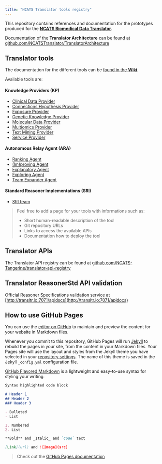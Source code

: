 ```yaml
---
title: "NCATS Translator tools registry"
---
```


This repository contains references and documentation for the prototypes produced for the [**NCATS Biomedical Data Translator**](https://ncats.nih.gov/translator).

Documentation of the **Translator Architecture** can be found at [github.com/NCATSTranslator/TranslatorArchitecture](https://github.com/NCATSTranslator/TranslatorArchitecture) 

## Translator tools

The documentation for the different tools can be [found in the **Wiki**](https://github.com/NCATSTranslator/NCATSTranslator.github.io/wiki).

Available tools are:

#### Knowledge Providers (KP)
* [Clinical Data Provider](https://github.com/NCATSTranslator/NCATSTranslator.github.io/wiki/Clinical-Data-Provider)
* [Connections Hypothesis Provider](https://github.com/NCATSTranslator/NCATSTranslator.github.io/wiki/Connections-Hypothesis-Provider)
* [Exposure Provider](https://github.com/NCATSTranslator/NCATSTranslator.github.io/wiki/Exposure-Provider)
* [Genetic Knowledge Provider](https://github.com/NCATSTranslator/NCATSTranslator.github.io/wiki/Genetic-Knowledge-Provider)
* [Molecular Data Provider](https://github.com/NCATSTranslator/NCATSTranslator.github.io/wiki/Molecular-Data-Provider)
* [Multiomics Provider](https://github.com/NCATSTranslator/NCATSTranslator.github.io/wiki/Multiomics-Provider)
* [Text Mining Provider](https://github.com/NCATSTranslator/NCATSTranslator.github.io/wiki/Text-Mining-Provider)
* [Service Provider](https://github.com/NCATSTranslator/NCATSTranslator.github.io/wiki/Service-Provider)

#### Autonomous Relay Agent (ARA)
* [Ranking Agent](https://github.com/NCATSTranslator/NCATSTranslator.github.io/wiki/Ranking-Agent)
* [(Im)proving Agent](https://github.com/NCATSTranslator/NCATSTranslator.github.io/wiki/(Im)proving-Agent)
* [Explanatory Agent](https://github.com/NCATSTranslator/NCATSTranslator.github.io/wiki/Explanatory-Agent)
* [Exploring Agent](https://github.com/NCATSTranslator/NCATSTranslator.github.io/wiki/Exploring-Agent)
* [Team Expander Agent](https://github.com/NCATSTranslator/NCATSTranslator.github.io/wiki/Team-Expander-Agent)

#### Standard Reasoner Implementations (SRI)

* [SRI team](https://github.com/NCATSTranslator/NCATSTranslator.github.io/wiki/Standard-Reasoner-Implementations-(SRI))

> Feel free to add a page for your tools with informations such as:
>
> * Short human-readable description of the tool
> * Git repository URLs
> * Links to access the available APIs
> * Documentation how to deploy the tool

## Translator APIs

The Translator API registry can be found at [github.com/NCATS-Tangerine/translator-api-registry](https://github.com/NCATS-Tangerine/translator-api-registry)

## Translator ReasonerStd API validation

Official Reasoner Specifications validation service at [http://transltr.io:7071/apidocs](http://transltr.io:7071/apidocs)

## How to use GitHub Pages

You can use the [editor on GitHub](https://github.com/NCATSTranslator/NCATSTranslator.github.io/edit/master/index.md) to maintain and preview the content for your website in Markdown files.

Whenever you commit to this repository, GitHub Pages will run [Jekyll](https://jekyllrb.com/) to rebuild the pages in your site, from the content in your Markdown files. Your Pages site will use the layout and styles from the Jekyll theme you have selected in your [repository settings](https://github.com/NCATSTranslator/NCATSTranslator.github.io/settings). The name of this theme is saved in the Jekyll `_config.yml` configuration file.

 [GitHub Flavored Markdown](https://guides.github.com/features/mastering-markdown/) is a lightweight and easy-to-use syntax for styling your writing:

```markdown
Syntax highlighted code block

# Header 1
## Header 2
### Header 3

- Bulleted
- List

1. Numbered
2. List

**Bold** and _Italic_ and `Code` text

[Link](url) and ![Image](src)
```

> Check out the [GitHub Pages documentation](https://help.github.com/categories/github-pages-basics/) 